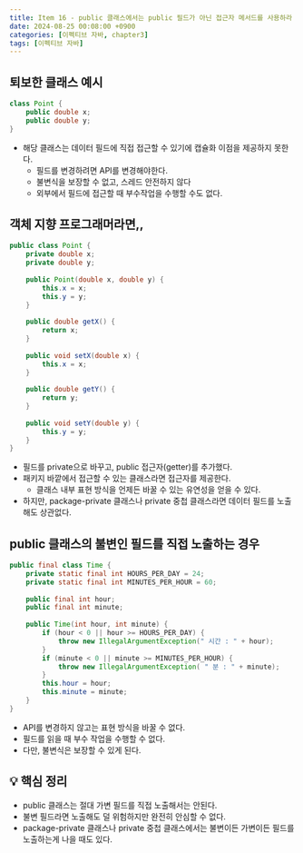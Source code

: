 ```yaml
---
title: Item 16 - public 클래스에서는 public 필드가 아닌 접근자 메서드를 사용하라
date: 2024-08-25 00:08:00 +0900
categories: [이펙티브 자바, chapter3]
tags: [이펙티브 자바]
---
```


## **퇴보한 클래스 예시**
```java
class Point {
    public double x;
    public double y;
}
```
- 해당 클래스는 데이터 필드에 직접 접근할 수 있기에 캡슐화 이점을 제공하지 못한다.
    - 필드를 변경하려면 API를 변경해야한다.
    - 불변식을 보장할 수 없고, 스레드 안전하지 않다
    - 외부에서 필드에 접근할 때 부수작업을 수행할 수도 없다.


## **객체 지향 프로그래머라면,,**
```java
public class Point {
    private double x;
    private double y;
    
    public Point(double x, double y) {
        this.x = x;
        this.y = y;
    }
	
    public double getX() {
        return x;
    }
    
    public void setX(double x) {
        this.x = x;
    }
    
    public double getY() {
        return y;
    }
    
    public void setY(double y) {
        this.y = y;
    }
}
```
- 필드를 private으로 바꾸고, public 접근자(getter)를 추가했다.
- 패키지 바깥에서 접근할 수 있는 클래스라면 접근자를 제공한다.
    - 클래스 내부 표현 방식을 언제든 바꿀 수 있는 유연성을 얻을 수 있다.
- 하지만, package-private 클래스나 private 중첩 클래스라면 데이터 필드를 노출해도 상관없다.


## **public 클래스의 불변인 필드를 직접 노출하는 경우**
```java
public final class Time {
    private static final int HOURS_PER_DAY = 24;
    private static final int MINUTES_PER_HOUR = 60;
    
    public final int hour;
    public final int minute;
    
    public Time(int hour, int minute) {
        if (hour < 0 || hour >= HOURS_PER_DAY) {
            throw new IllegalArgumentException(" 시간 : " + hour);
        }
        if (minute < 0 || minute >= MINUTES_PER_HOUR) {
            throw new IllegalArgumentException( " 분 : " + minute); 
        }
        this.hour = hour;
        this.minute = minute;
	}
}
```
- API를 변경하지 않고는 표현 방식을 바꿀 수 없다.
- 필드를 읽을 때 부수 작업을 수행할 수 없다.
- 다만, 불변식은 보장할 수 있게 된다.


## **💡 핵심 정리**
- public 클래스는 절대 가변 필드를 직접 노출해서는 안된다.
- 불변 필드라면 노출해도 덜 위험하지만 완전히 안심할 수 없다.
- package-private 클래스나 private 중첩 클래스에서는 불변이든 가변이든 필드를 노출하는게 나을 때도 있다.

